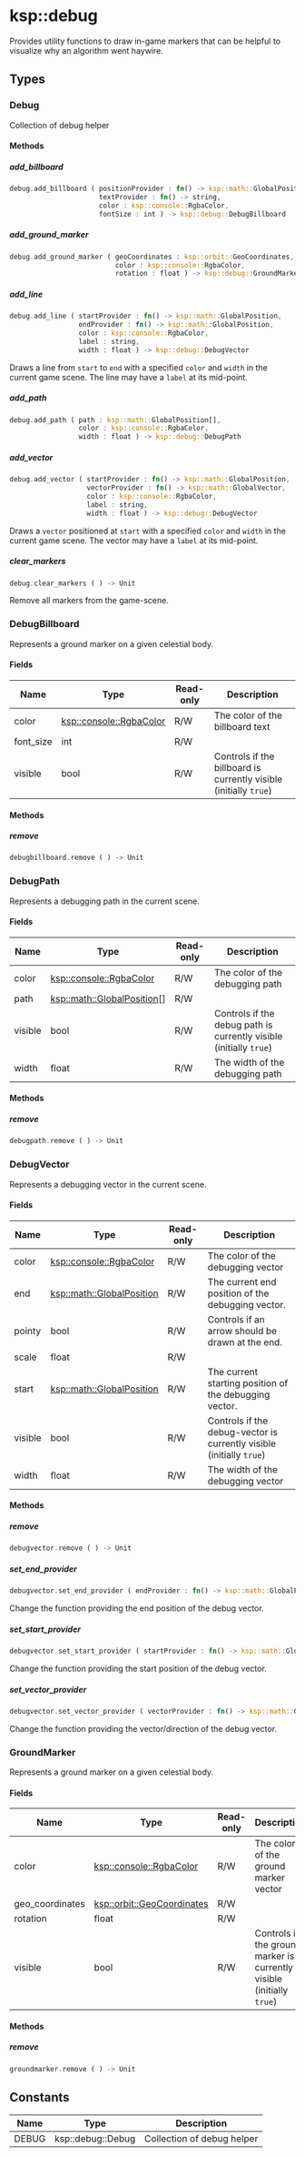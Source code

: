 # ksp::debug

Provides utility functions to draw in-game markers that can be helpful to visualize why an algorithm went haywire.


## Types


### Debug

Collection of debug helper


#### Methods

##### add_billboard

```rust
debug.add_billboard ( positionProvider : fn() -> ksp::math::GlobalPosition,
                      textProvider : fn() -> string,
                      color : ksp::console::RgbaColor,
                      fontSize : int ) -> ksp::debug::DebugBillboard
```



##### add_ground_marker

```rust
debug.add_ground_marker ( geoCoordinates : ksp::orbit::GeoCoordinates,
                          color : ksp::console::RgbaColor,
                          rotation : float ) -> ksp::debug::GroundMarker
```



##### add_line

```rust
debug.add_line ( startProvider : fn() -> ksp::math::GlobalPosition,
                 endProvider : fn() -> ksp::math::GlobalPosition,
                 color : ksp::console::RgbaColor,
                 label : string,
                 width : float ) -> ksp::debug::DebugVector
```

Draws a line from `start` to `end` with a specified `color` and `width` in the current game scene.
The line may have a `label` at its mid-point.



##### add_path

```rust
debug.add_path ( path : ksp::math::GlobalPosition[],
                 color : ksp::console::RgbaColor,
                 width : float ) -> ksp::debug::DebugPath
```



##### add_vector

```rust
debug.add_vector ( startProvider : fn() -> ksp::math::GlobalPosition,
                   vectorProvider : fn() -> ksp::math::GlobalVector,
                   color : ksp::console::RgbaColor,
                   label : string,
                   width : float ) -> ksp::debug::DebugVector
```

Draws a `vector` positioned at `start` with a specified `color` and `width` in the current game scene.
The vector may have a `label` at its mid-point.



##### clear_markers

```rust
debug.clear_markers ( ) -> Unit
```

Remove all markers from the game-scene.


### DebugBillboard

Represents a ground marker on a given celestial body.


#### Fields

Name | Type | Read-only | Description
--- | --- | --- | ---
color | [ksp::console::RgbaColor](/reference/ksp/console.md#rgbacolor) | R/W | The color of the billboard text 
font_size | int | R/W | 
visible | bool | R/W | Controls if the billboard is currently visible (initially `true`) 

#### Methods

##### remove

```rust
debugbillboard.remove ( ) -> Unit
```



### DebugPath

Represents a debugging path in the current scene.


#### Fields

Name | Type | Read-only | Description
--- | --- | --- | ---
color | [ksp::console::RgbaColor](/reference/ksp/console.md#rgbacolor) | R/W | The color of the debugging path 
path | [ksp::math::GlobalPosition](/reference/ksp/math.md#globalposition)[] | R/W | 
visible | bool | R/W | Controls if the debug path is currently visible (initially `true`) 
width | float | R/W | The width of the debugging path 

#### Methods

##### remove

```rust
debugpath.remove ( ) -> Unit
```



### DebugVector

Represents a debugging vector in the current scene.


#### Fields

Name | Type | Read-only | Description
--- | --- | --- | ---
color | [ksp::console::RgbaColor](/reference/ksp/console.md#rgbacolor) | R/W | The color of the debugging vector 
end | [ksp::math::GlobalPosition](/reference/ksp/math.md#globalposition) | R/W | The current end position of the debugging vector. 
pointy | bool | R/W | Controls if an arrow should be drawn at the end. 
scale | float | R/W | 
start | [ksp::math::GlobalPosition](/reference/ksp/math.md#globalposition) | R/W | The current starting position of the debugging vector. 
visible | bool | R/W | Controls if the debug-vector is currently visible (initially `true`) 
width | float | R/W | The width of the debugging vector 

#### Methods

##### remove

```rust
debugvector.remove ( ) -> Unit
```



##### set_end_provider

```rust
debugvector.set_end_provider ( endProvider : fn() -> ksp::math::GlobalPosition ) -> Unit
```

Change the function providing the end position of the debug vector.


##### set_start_provider

```rust
debugvector.set_start_provider ( startProvider : fn() -> ksp::math::GlobalPosition ) -> Unit
```

Change the function providing the start position of the debug vector.


##### set_vector_provider

```rust
debugvector.set_vector_provider ( vectorProvider : fn() -> ksp::math::GlobalVector ) -> Unit
```

Change the function providing the vector/direction of the debug vector.


### GroundMarker

Represents a ground marker on a given celestial body.


#### Fields

Name | Type | Read-only | Description
--- | --- | --- | ---
color | [ksp::console::RgbaColor](/reference/ksp/console.md#rgbacolor) | R/W | The color of the ground marker vector 
geo_coordinates | [ksp::orbit::GeoCoordinates](/reference/ksp/orbit.md#geocoordinates) | R/W | 
rotation | float | R/W | 
visible | bool | R/W | Controls if the ground marker is currently visible (initially `true`) 

#### Methods

##### remove

```rust
groundmarker.remove ( ) -> Unit
```



## Constants

Name | Type | Description
--- | --- | ---
DEBUG | ksp::debug::Debug | Collection of debug helper 

